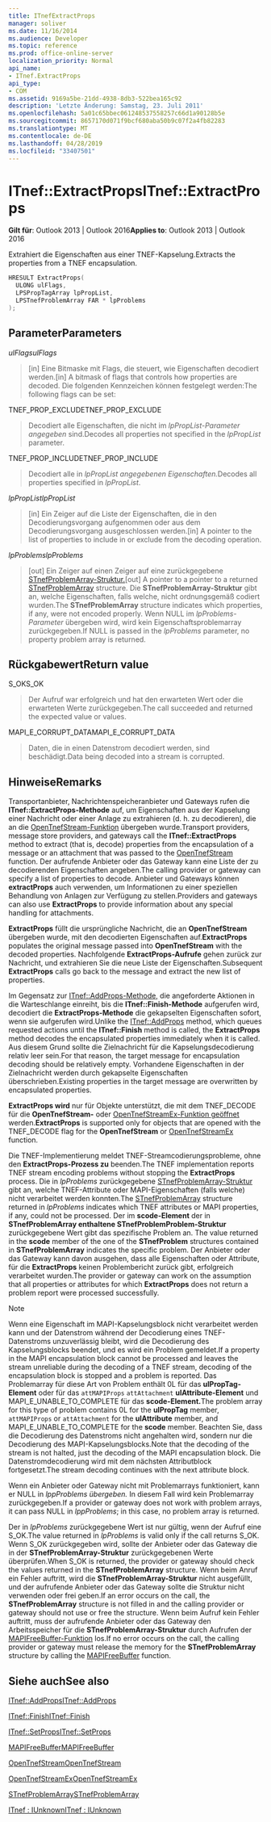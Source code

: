 ```yaml
---
title: ITnefExtractProps
manager: soliver
ms.date: 11/16/2014
ms.audience: Developer
ms.topic: reference
ms.prod: office-online-server
localization_priority: Normal
api_name:
- ITnef.ExtractProps
api_type:
- COM
ms.assetid: 9169a5be-21dd-4938-8db3-522bea165c92
description: 'Letzte Änderung: Samstag, 23. Juli 2011'
ms.openlocfilehash: 5a01c65bbec061248537558257c66d1a90128b5e
ms.sourcegitcommit: 8657170d071f9bcf680aba50b9c07f2a4fb82283
ms.translationtype: MT
ms.contentlocale: de-DE
ms.lasthandoff: 04/28/2019
ms.locfileid: "33407501"
---
```

# <a name="itnefextractprops"></a><span data-ttu-id="5be6f-103">ITnef::ExtractProps</span><span class="sxs-lookup"><span data-stu-id="5be6f-103">ITnef::ExtractProps</span></span>

  
  
<span data-ttu-id="5be6f-104">**Gilt für**: Outlook 2013 | Outlook 2016</span><span class="sxs-lookup"><span data-stu-id="5be6f-104">**Applies to**: Outlook 2013 | Outlook 2016</span></span> 
  
<span data-ttu-id="5be6f-105">Extrahiert die Eigenschaften aus einer TNEF-Kapselung.</span><span class="sxs-lookup"><span data-stu-id="5be6f-105">Extracts the properties from a TNEF encapsulation.</span></span> 
  
```cpp
HRESULT ExtractProps(
  ULONG ulFlags,
  LPSPropTagArray lpPropList,
  LPSTnefProblemArray FAR * lpProblems
);
```

## <a name="parameters"></a><span data-ttu-id="5be6f-106">Parameter</span><span class="sxs-lookup"><span data-stu-id="5be6f-106">Parameters</span></span>

 <span data-ttu-id="5be6f-107">_ulFlags_</span><span class="sxs-lookup"><span data-stu-id="5be6f-107">_ulFlags_</span></span>
  
> <span data-ttu-id="5be6f-108">[in] Eine Bitmaske mit Flags, die steuert, wie Eigenschaften decodiert werden.</span><span class="sxs-lookup"><span data-stu-id="5be6f-108">[in] A bitmask of flags that controls how properties are decoded.</span></span> <span data-ttu-id="5be6f-109">Die folgenden Kennzeichen können festgelegt werden:</span><span class="sxs-lookup"><span data-stu-id="5be6f-109">The following flags can be set:</span></span>
    
<span data-ttu-id="5be6f-110">TNEF_PROP_EXCLUDE</span><span class="sxs-lookup"><span data-stu-id="5be6f-110">TNEF_PROP_EXCLUDE</span></span> 
  
> <span data-ttu-id="5be6f-111">Decodiert alle Eigenschaften, die nicht im  _lpPropList-Parameter angegeben_ sind.</span><span class="sxs-lookup"><span data-stu-id="5be6f-111">Decodes all properties not specified in the  _lpPropList_ parameter.</span></span> 
    
<span data-ttu-id="5be6f-112">TNEF_PROP_INCLUDE</span><span class="sxs-lookup"><span data-stu-id="5be6f-112">TNEF_PROP_INCLUDE</span></span> 
  
> <span data-ttu-id="5be6f-113">Decodiert alle in _lpPropList angegebenen Eigenschaften._</span><span class="sxs-lookup"><span data-stu-id="5be6f-113">Decodes all properties specified in  _lpPropList_.</span></span>
    
 <span data-ttu-id="5be6f-114">_lpPropList_</span><span class="sxs-lookup"><span data-stu-id="5be6f-114">_lpPropList_</span></span>
  
> <span data-ttu-id="5be6f-115">[in] Ein Zeiger auf die Liste der Eigenschaften, die in den Decodierungsvorgang aufgenommen oder aus dem Decodierungsvorgang ausgeschlossen werden.</span><span class="sxs-lookup"><span data-stu-id="5be6f-115">[in] A pointer to the list of properties to include in or exclude from the decoding operation.</span></span>
    
 <span data-ttu-id="5be6f-116">_lpProblems_</span><span class="sxs-lookup"><span data-stu-id="5be6f-116">_lpProblems_</span></span>
  
> <span data-ttu-id="5be6f-117">[out] Ein Zeiger auf einen Zeiger auf eine zurückgegebene [STnefProblemArray-Struktur.](stnefproblemarray.md)</span><span class="sxs-lookup"><span data-stu-id="5be6f-117">[out] A pointer to a pointer to a returned [STnefProblemArray](stnefproblemarray.md) structure.</span></span> <span data-ttu-id="5be6f-118">Die **STnefProblemArray-Struktur** gibt an, welche Eigenschaften, falls welche, nicht ordnungsgemäß codiert wurden.</span><span class="sxs-lookup"><span data-stu-id="5be6f-118">The **STnefProblemArray** structure indicates which properties, if any, were not encoded properly.</span></span> <span data-ttu-id="5be6f-119">Wenn NULL im  _lpProblems-Parameter_ übergeben wird, wird kein Eigenschaftsproblemarray zurückgegeben.</span><span class="sxs-lookup"><span data-stu-id="5be6f-119">If NULL is passed in the  _lpProblems_ parameter, no property problem array is returned.</span></span> 
    
## <a name="return-value"></a><span data-ttu-id="5be6f-120">Rückgabewert</span><span class="sxs-lookup"><span data-stu-id="5be6f-120">Return value</span></span>

<span data-ttu-id="5be6f-121">S_OK</span><span class="sxs-lookup"><span data-stu-id="5be6f-121">S_OK</span></span> 
  
> <span data-ttu-id="5be6f-122">Der Aufruf war erfolgreich und hat den erwarteten Wert oder die erwarteten Werte zurückgegeben.</span><span class="sxs-lookup"><span data-stu-id="5be6f-122">The call succeeded and returned the expected value or values.</span></span>
    
<span data-ttu-id="5be6f-123">MAPI_E_CORRUPT_DATA</span><span class="sxs-lookup"><span data-stu-id="5be6f-123">MAPI_E_CORRUPT_DATA</span></span> 
  
> <span data-ttu-id="5be6f-124">Daten, die in einen Datenstrom decodiert werden, sind beschädigt.</span><span class="sxs-lookup"><span data-stu-id="5be6f-124">Data being decoded into a stream is corrupted.</span></span>
    
## <a name="remarks"></a><span data-ttu-id="5be6f-125">Hinweise</span><span class="sxs-lookup"><span data-stu-id="5be6f-125">Remarks</span></span>

<span data-ttu-id="5be6f-126">Transportanbieter, Nachrichtenspeicheranbieter und Gateways rufen die **ITnef::ExtractProps-Methode** auf, um Eigenschaften aus der Kapselung einer Nachricht oder einer Anlage zu extrahieren (d. h. zu decodieren), die an die [OpenTnefStream-Funktion](opentnefstream.md) übergeben wurde.</span><span class="sxs-lookup"><span data-stu-id="5be6f-126">Transport providers, message store providers, and gateways call the **ITnef::ExtractProps** method to extract (that is, decode) properties from the encapsulation of a message or an attachment that was passed to the [OpenTnefStream](opentnefstream.md) function.</span></span> <span data-ttu-id="5be6f-127">Der aufrufende Anbieter oder das Gateway kann eine Liste der zu decodierenden Eigenschaften angeben.</span><span class="sxs-lookup"><span data-stu-id="5be6f-127">The calling provider or gateway can specify a list of properties to decode.</span></span> <span data-ttu-id="5be6f-128">Anbieter und Gateways können **extractProps** auch verwenden, um Informationen zu einer speziellen Behandlung von Anlagen zur Verfügung zu stellen.</span><span class="sxs-lookup"><span data-stu-id="5be6f-128">Providers and gateways can also use **ExtractProps** to provide information about any special handling for attachments.</span></span> 
  
 <span data-ttu-id="5be6f-129">**ExtractProps** füllt die ursprüngliche Nachricht, die an **OpenTnefStream** übergeben wurde, mit den decodierten Eigenschaften auf.</span><span class="sxs-lookup"><span data-stu-id="5be6f-129">**ExtractProps** populates the original message passed into **OpenTnefStream** with the decoded properties.</span></span> <span data-ttu-id="5be6f-130">Nachfolgende **ExtractProps-Aufrufe** gehen zurück zur Nachricht, und extrahieren Sie die neue Liste der Eigenschaften.</span><span class="sxs-lookup"><span data-stu-id="5be6f-130">Subsequent **ExtractProps** calls go back to the message and extract the new list of properties.</span></span> 
  
<span data-ttu-id="5be6f-131">Im Gegensatz zur [ITnef::AddProps-Methode,](itnef-addprops.md) die angeforderte Aktionen in die Warteschlange einreiht, bis die **ITnef::Finish-Methode** aufgerufen wird, decodiert die **ExtractProps-Methode** die gekapselten Eigenschaften sofort, wenn sie aufgerufen wird.</span><span class="sxs-lookup"><span data-stu-id="5be6f-131">Unlike the [ITnef::AddProps](itnef-addprops.md) method, which queues requested actions until the **ITnef::Finish** method is called, the **ExtractProps** method decodes the encapsulated properties immediately when it is called.</span></span> <span data-ttu-id="5be6f-132">Aus diesem Grund sollte die Zielnachricht für die Kapselungsdecodierung relativ leer sein.</span><span class="sxs-lookup"><span data-stu-id="5be6f-132">For that reason, the target message for encapsulation decoding should be relatively empty.</span></span> <span data-ttu-id="5be6f-133">Vorhandene Eigenschaften in der Zielnachricht werden durch gekapselte Eigenschaften überschrieben.</span><span class="sxs-lookup"><span data-stu-id="5be6f-133">Existing properties in the target message are overwritten by encapsulated properties.</span></span> 
  
 <span data-ttu-id="5be6f-134">**ExtractProps wird** nur für Objekte unterstützt, die mit dem TNEF_DECODE für die **OpenTnefStream-** oder [OpenTnefStreamEx-Funktion geöffnet](opentnefstreamex.md) werden.</span><span class="sxs-lookup"><span data-stu-id="5be6f-134">**ExtractProps** is supported only for objects that are opened with the TNEF_DECODE flag for the **OpenTnefStream** or [OpenTnefStreamEx](opentnefstreamex.md) function.</span></span> 
  
<span data-ttu-id="5be6f-135">Die TNEF-Implementierung meldet TNEF-Streamcodierungsprobleme, ohne den **ExtractProps-Prozess zu** beenden.</span><span class="sxs-lookup"><span data-stu-id="5be6f-135">The TNEF implementation reports TNEF stream encoding problems without stopping the **ExtractProps** process.</span></span> <span data-ttu-id="5be6f-136">Die in _lpProblems_ zurückgegebene [STnefProblemArray-Struktur](stnefproblemarray.md) gibt an, welche TNEF-Attribute oder MAPI-Eigenschaften (falls welche) nicht verarbeitet werden konnten.</span><span class="sxs-lookup"><span data-stu-id="5be6f-136">The [STnefProblemArray](stnefproblemarray.md) structure returned in  _lpProblems_ indicates which TNEF attributes or MAPI properties, if any, could not be processed.</span></span> <span data-ttu-id="5be6f-137">Der im **scode-Element** der in **STnefProblemArray enthaltene STnefProblemProblem-Struktur** zurückgegebene Wert gibt das spezifische Problem an. </span><span class="sxs-lookup"><span data-stu-id="5be6f-137">The value returned in the **scode** member of the one of the **STnefProblem** structures contained in **STnefProblemArray** indicates the specific problem.</span></span> <span data-ttu-id="5be6f-138">Der Anbieter oder das Gateway kann davon ausgehen, dass alle Eigenschaften oder Attribute, für die **ExtractProps** keinen Problembericht zurück gibt, erfolgreich verarbeitet wurden.</span><span class="sxs-lookup"><span data-stu-id="5be6f-138">The provider or gateway can work on the assumption that all properties or attributes for which **ExtractProps** does not return a problem report were processed successfully.</span></span> 
  
> [!NOTE]
> <span data-ttu-id="5be6f-139">Wenn eine Eigenschaft im MAPI-Kapselungsblock nicht verarbeitet werden kann und der Datenstrom während der Decodierung eines TNEF-Datenstroms unzuverlässig bleibt, wird die Decodierung des Kapselungsblocks beendet, und es wird ein Problem gemeldet.</span><span class="sxs-lookup"><span data-stu-id="5be6f-139">If a property in the MAPI encapsulation block cannot be processed and leaves the stream unreliable during the decoding of a TNEF stream, decoding of the encapsulation block is stopped and a problem is reported.</span></span> <span data-ttu-id="5be6f-140">Das Problemarray für diese Art von Problem enthält 0L für das **ulPropTag-Element** oder für das `attMAPIProps` `attAttachment` **ulAttribute-Element** und MAPI_E_UNABLE_TO_COMPLETE für das **scode-Element.**</span><span class="sxs-lookup"><span data-stu-id="5be6f-140">The problem array for this type of problem contains 0L for the **ulPropTag** member,  `attMAPIProps` or  `attAttachment` for the **ulAttribute** member, and MAPI_E_UNABLE_TO_COMPLETE for the **scode** member.</span></span> <span data-ttu-id="5be6f-141">Beachten Sie, dass die Decodierung des Datenstroms nicht angehalten wird, sondern nur die Decodierung des MAPI-Kapselungsblocks.</span><span class="sxs-lookup"><span data-stu-id="5be6f-141">Note that the decoding of the stream is not halted, just the decoding of the MAPI encapsulation block.</span></span> <span data-ttu-id="5be6f-142">Die Datenstromdecodierung wird mit dem nächsten Attributblock fortgesetzt.</span><span class="sxs-lookup"><span data-stu-id="5be6f-142">The stream decoding continues with the next attribute block.</span></span> 
  
<span data-ttu-id="5be6f-143">Wenn ein Anbieter oder Gateway nicht mit Problemarrays funktioniert, kann er NULL in  _lppProblems übergeben._ In diesem Fall wird kein Problemarray zurückgegeben.</span><span class="sxs-lookup"><span data-stu-id="5be6f-143">If a provider or gateway does not work with problem arrays, it can pass NULL in  _lppProblems_; in this case, no problem array is returned.</span></span> 
  
<span data-ttu-id="5be6f-144">Der in  _lpProblems_ zurückgegebene Wert ist nur gültig, wenn der Aufruf eine S_OK.</span><span class="sxs-lookup"><span data-stu-id="5be6f-144">The value returned in  _lpProblems_ is valid only if the call returns S_OK.</span></span> <span data-ttu-id="5be6f-145">Wenn S_OK zurückgegeben wird, sollte der Anbieter oder das Gateway die in der **STnefProblemArray-Struktur** zurückgegebenen Werte überprüfen.</span><span class="sxs-lookup"><span data-stu-id="5be6f-145">When S_OK is returned, the provider or gateway should check the values returned in the **STnefProblemArray** structure.</span></span> <span data-ttu-id="5be6f-146">Wenn beim Anruf ein Fehler auftritt, wird die **STnefProblemArray-Struktur** nicht ausgefüllt, und der aufrufende Anbieter oder das Gateway sollte die Struktur nicht verwenden oder frei geben.</span><span class="sxs-lookup"><span data-stu-id="5be6f-146">If an error occurs on the call, the **STnefProblemArray** structure is not filled in and the calling provider or gateway should not use or free the structure.</span></span> <span data-ttu-id="5be6f-147">Wenn beim Aufruf kein Fehler auftritt, muss der aufrufende Anbieter oder das Gateway den Arbeitsspeicher für die **STnefProblemArray-Struktur** durch Aufrufen der [MAPIFreeBuffer-Funktion](mapifreebuffer.md) los.</span><span class="sxs-lookup"><span data-stu-id="5be6f-147">If no error occurs on the call, the calling provider or gateway must release the memory for the **STnefProblemArray** structure by calling the [MAPIFreeBuffer](mapifreebuffer.md) function.</span></span> 
  
## <a name="see-also"></a><span data-ttu-id="5be6f-148">Siehe auch</span><span class="sxs-lookup"><span data-stu-id="5be6f-148">See also</span></span>



[<span data-ttu-id="5be6f-149">ITnef::AddProps</span><span class="sxs-lookup"><span data-stu-id="5be6f-149">ITnef::AddProps</span></span>](itnef-addprops.md)
  
[<span data-ttu-id="5be6f-150">ITnef::Finish</span><span class="sxs-lookup"><span data-stu-id="5be6f-150">ITnef::Finish</span></span>](itnef-finish.md)
  
[<span data-ttu-id="5be6f-151">ITnef::SetProps</span><span class="sxs-lookup"><span data-stu-id="5be6f-151">ITnef::SetProps</span></span>](itnef-setprops.md)
  
[<span data-ttu-id="5be6f-152">MAPIFreeBuffer</span><span class="sxs-lookup"><span data-stu-id="5be6f-152">MAPIFreeBuffer</span></span>](mapifreebuffer.md)
  
[<span data-ttu-id="5be6f-153">OpenTnefStream</span><span class="sxs-lookup"><span data-stu-id="5be6f-153">OpenTnefStream</span></span>](opentnefstream.md)
  
[<span data-ttu-id="5be6f-154">OpenTnefStreamEx</span><span class="sxs-lookup"><span data-stu-id="5be6f-154">OpenTnefStreamEx</span></span>](opentnefstreamex.md)
  
[<span data-ttu-id="5be6f-155">STnefProblemArray</span><span class="sxs-lookup"><span data-stu-id="5be6f-155">STnefProblemArray</span></span>](stnefproblemarray.md)
  
[<span data-ttu-id="5be6f-156">ITnef : IUnknown</span><span class="sxs-lookup"><span data-stu-id="5be6f-156">ITnef : IUnknown</span></span>](itnefiunknown.md)

